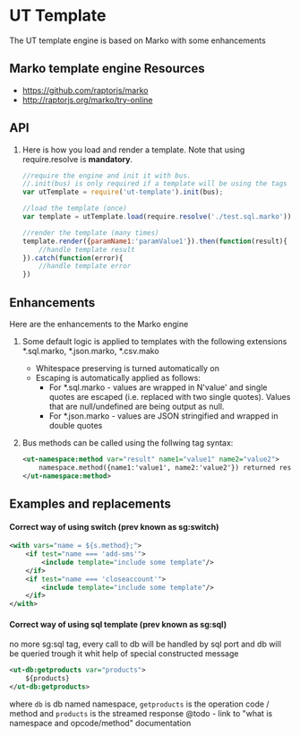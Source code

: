 # UT Template

The UT template engine is based on Marko with some enhancements

## Marko template engine Resources

* https://github.com/raptorjs/marko
* http://raptorjs.org/marko/try-online

## API

1. Here is how you load and render a template. Note that using require.resolve is **mandatory**.

    ```javascript
    //require the engine and init it with bus.
    //.init(bus) is only required if a template will be using the tags that invoke methods from the bus.
    var utTemplate = require('ut-template').init(bus);

    //load the template (once)
    var template = utTemplate.load(require.resolve('./test.sql.marko'));

    //render the template (many times)
    template.render({paramName1:'paramValue1'}).then(function(result){
        //handle template result
    }).catch(function(error){
        //handle template error
    })
    ```

## Enhancements

Here are the enhancements to the Marko engine

1. Some default logic is applied to templates with the following extensions *.sql.marko, *.json.marko, *.csv.mako
    * Whitespace preserving is turned automatically on
    * Escaping is automatically applied as follows:
        * For *.sql.marko - values are wrapped in N'value' and single quotes are escaped (i.e. replaced with two single quotes).
          Values that are null/undefined are being output as null.
        * For *.json.marko - values are JSON stringified and wrapped in double quotes

1. Bus methods can be called using the follwing tag syntax:

    ```xml
    <ut-namespace:method var="result" name1="value1" name2="value2">
        namespace.method({name1:'value1', name2:'value2'}) returned result ${result}
    </ut-namespace:method>
    ```

## Examples and replacements

#### Correct way of using switch (prev known as sg:switch)

```xml
<with vars="name = ${s.method};">
    <if test="name === 'add-sms'">
        <include template="include some template"/>
    </if>
    <if test="name === 'closeaccount'">
        <include template="include some template"/>
    </if>
</with>
```

#### Correct way of using sql template (prev known as sg:sql)
no more sg:sql tag, every call to db will be handled by sql port and db will be queried trough it whit help of special constructed message

```xml
<ut-db:getproducts var="products">
    ${products}
</ut-db:getproducts>
```
 where `db` is db named namespace, `getproducts` is the operation code / method and `products` is the streamed response
 @todo - link to "what is namespace and opcode/method" documentation